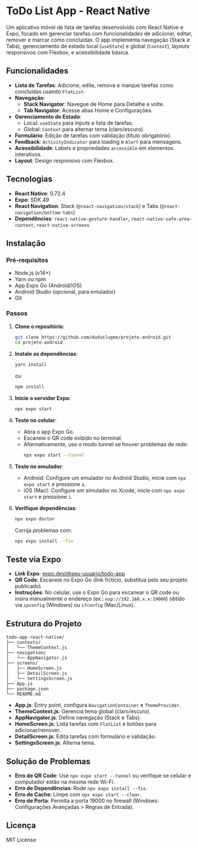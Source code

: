 # ToDo List App - React Native

Um aplicativo móvel de lista de tarefas desenvolvido com React Native e Expo, focado em gerenciar tarefas com funcionalidades de adicionar, editar, remover e marcar como concluídas. O app implementa navegação (Stack e Tabs), gerenciamento de estado local (`useState`) e global (`Context`), layouts responsivos com Flexbox, e acessibilidade básica.

## Funcionalidades

- **Lista de Tarefas**: Adicione, edite, remova e marque tarefas como concluídas usando `FlatList`.
- **Navegação**:
  - **Stack Navigator**: Navegue de Home para Detalhe e volte.
  - **Tab Navigator**: Acesse abas Home e Configurações.
- **Gerenciamento de Estado**:
  - Local: `useState` para inputs e lista de tarefas.
  - Global: `Context` para alternar tema (claro/escuro).
- **Formulário**: Edição de tarefas com validação (título obrigatório).
- **Feedback**: `ActivityIndicator` para loading e `Alert` para mensagens.
- **Acessibilidade**: Labels e propriedades `accessible` em elementos interativos.
- **Layout**: Design responsivo com Flexbox.

## Tecnologias

- **React Native**: 0.72.4
- **Expo**: SDK 49
- **React Navigation**: Stack (`@react-navigation/stack`) e Tabs (`@react-navigation/bottom-tabs`)
- **Dependências**: `react-native-gesture-handler`, `react-native-safe-area-context`, `react-native-screens`

## Instalação

### Pré-requisitos
- Node.js (v14+)
- Yarn ou npm
- App Expo Go (Android/iOS)
- Android Studio (opcional, para emulador)
- Git

### Passos
1. **Clone o repositório**:
   ```bash
   git clone https://github.com/duduslugee/projeto-android.git
   cd projeto-android
   ```

2. **Instale as dependências**:
   ```bash
   yarn install
   ```
   ou
   ```bash
   npm install
   ```

3. **Inicie o servidor Expo**:
   ```bash
   npx expo start
   ```

4. **Teste no celular**:
   - Abra o app Expo Go.
   - Escaneie o QR code exibido no terminal.
   - Alternativamente, use o modo tunnel se houver problemas de rede:
     ```bash
     npx expo start --tunnel
     ```

5. **Teste no emulador**:
   - Android: Configure um emulador no Android Studio, inicie com `npx expo start` e pressione `a`.
   - iOS (Mac): Configure um simulador no Xcode, inicie com `npx expo start` e pressione `i`.

6. **Verifique dependências**:
   ```bash
   npx expo doctor
   ```
   Corrija problemas com:
   ```bash
   npx expo install --fix
   ```

## Teste via Expo

- **Link Expo**: [expo.dev/@seu-usuario/todo-app](https://expo.dev/@seu-usuario/todo-app)
- **QR Code**: Escaneie no Expo Go (link fictício, substitua pelo seu projeto publicado).
- **Instruções**: No celular, use o Expo Go para escanear o QR code ou insira manualmente o endereço (ex.: `exp://192.168.x.x:19000`) obtido via `ipconfig` (Windows) ou `ifconfig` (Mac/Linux).

## Estrutura do Projeto

```
todo-app-react-native/
├── contexts/
│   └── ThemeContext.js
├── navigation/
│   └── AppNavigator.js
├── screens/
│   ├── HomeScreen.js
│   ├── DetailScreen.js
│   └── SettingsScreen.js
├── App.js
├── package.json
└── README.md
```

- **App.js**: Entry point, configura `NavigationContainer` e `ThemeProvider`.
- **ThemeContext.js**: Gerencia tema global (claro/escuro).
- **AppNavigator.js**: Define navegação (Stack e Tabs).
- **HomeScreen.js**: Lista tarefas com `FlatList` e botões para adicionar/remover.
- **DetailScreen.js**: Edita tarefas com formulário e validação.
- **SettingsScreen.js**: Alterna tema.

## Solução de Problemas

- **Erro de QR Code**: Use `npx expo start --tunnel` ou verifique se celular e computador estão na mesma rede Wi-Fi.
- **Erro de Dependências**: Rode `npx expo install --fix`.
- **Erro de Cache**: Limpe com `npx expo start --clear`.
- **Erro de Porta**: Permita a porta 19000 no firewall (Windows: Configurações Avançadas > Regras de Entrada).

## Licença

MIT License

